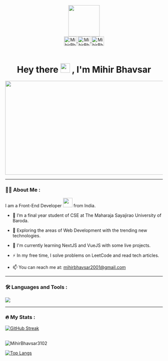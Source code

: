 
<div id="header" align="center">
  
  <img src="https://media.giphy.com/media/M9gbBd9nbDrOTu1Mqx/giphy.gif" width="100"/>

  <div id="badges">
  <a href="https://www.linkedin.com/in/mihirbhavsar3102/" target="blank">
    <img align="center" src="https://raw.githubusercontent.com/rahuldkjain/github-profile-readme-generator/master/src/images/icons/Social/linked-in-alt.svg" alt="MihirBhavsar3102" height="30" width="40" />
  </a>
  <a href="https://open.spotify.com/user/31fbwrmisqch4ezueviy7osyu3ou" target="blank">
    <img align="center" src="https://raw.githubusercontent.com/rahuldkjain/github-profile-readme-generator/master/src/images/icons/Social/spotify.svg" alt="MihirBhavsar3102" height="30" width="40" />
  </a>
  <a href="https://x.com/IaMBhavsar" target="blank">
    <img align="center" src="https://raw.githubusercontent.com/rahuldkjain/github-profile-readme-generator/master/src/images/icons/Social/twitter.svg" alt="MihirBhavsar3102" height="30" width="40" />
  </a>
</div> <br>
  
  <img src="https://komarev.com/ghpvc/?username=MihirBhavsar3102&style=flat-square&color=blue" alt=""/> 

  <h1>
  Hey there
  <img src="https://media.giphy.com/media/hvRJCLFzcasrR4ia7z/giphy.gif" width="30px"/>
  , I'm Mihir Bhavsar
  </h1>
  

  <div align="center">
  <img src="https://media.giphy.com/media/dWesBcTLavkZuG35MI/giphy.gif" width="600" height="300"/>  
  </div>  
  
</div>

  ---

  ### :woman_technologist: About Me :
  I am a Front-End Developer <img src="https://media.giphy.com/media/WUlplcMpOCEmTGBtBW/giphy.gif" width="30"> from India.

- 📖 I’m a final year student of CSE at The Maharaja Sayajirao University of Baroda.

- :seedling: Exploring the areas of Web Development with the trending new technologies.

- 🤞 I'm currently learning NextJS and VueJS with some live projects.

- :zap: In my free time, I solve problems on LeetCode and read tech articles.

- :mailbox: You can reach me at: mihirbhavsar2001@gmail.com

---

### :hammer_and_wrench: Languages and Tools :

<a href="https://skillicons.dev" margin-bottom=20px>
  <img src="https://skillicons.dev/icons?i=c,cpp,java,python,php,html,css,js,bootstrap,mongodb,react,redux,vite,next,vue,firebase,mysql,vscode,git,github,ae,ps,pr,ubuntu&perline=10" />
</a>


---

### :fire: My Stats :
[![GitHub Streak](http://github-readme-streak-stats.herokuapp.com?user=MihirBhavsar3102&theme=dark&background=000000)](https://git.io/streak-stats) <br> <br>

<img src="https://github-readme-stats.vercel.app/api?username=MihirBhavsar3102&show_icons=true&locale=en" alt="MihirBhavsar3102" />

[![Top Langs](https://github-readme-stats.vercel.app/api/top-langs/?username=MihirBhavsar3102&layout=compact&theme=vision-friendly-dark)](https://github.com/anuraghazra/github-readme-stats)
